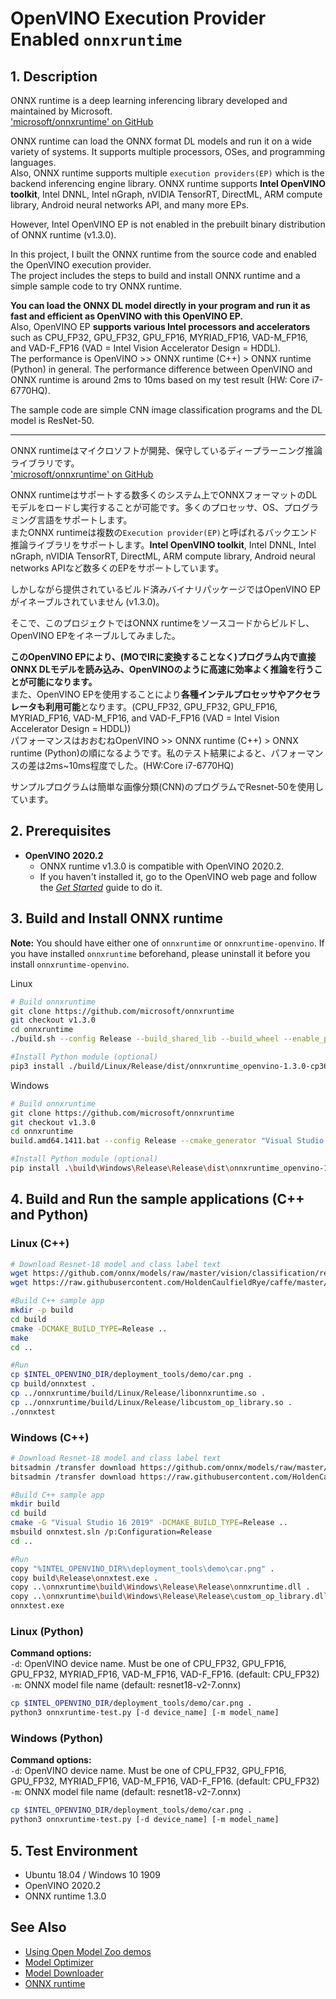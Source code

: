 # OpenVINO Execution Provider Enabled `onnxruntime`

## 1. Description
ONNX runtime is a deep learning inferencing library developed and maintained by Microsoft.  
<a href=https://github.com/microsoft/onnxruntime>'microsoft/onnxruntime' on GitHub</a>  

ONNX runtime can load the ONNX format DL models and run it on a wide variety of systems. It supports multiple processors, OSes, and programming languages.  
Also, ONNX runtime supports multiple `execution providers(EP)` which is the backend inferencing engine library. ONNX runtime supports **Intel OpenVINO toolkit**, Intel DNNL, Intel nGraph, nVIDIA TensorRT, DirectML, ARM compute library, Android neural networks API, and many more EPs.  

However, Intel OpenVINO EP is not enabled in the prebuilt binary distribution of ONNX runtime (v1.3.0).  

In this project, I built the ONNX runtime from the source code and enabled the OpenVINO execution provider.  
The project includes the steps to build and install ONNX runtime and a simple sample code to try ONNX runtime.  

**You can load the ONNX DL model directly in your program and run it as fast and efficient as OpenVINO with this OpenVINO EP.**  
Also, OpenVINO EP **supports various Intel processors and accelerators** such as CPU_FP32, GPU_FP32, GPU_FP16, MYRIAD_FP16, VAD-M_FP16, and VAD-F_FP16 (VAD = Intel Vision Accelerator Design = HDDL).  
The performance is OpenVINO >> ONNX runtime (C++) > ONNX runtime (Python) in general. The performance difference between OpenVINO and ONNX runtime is around 2ms to 10ms based on my test result (HW: Core i7-6770HQ).  

The sample code are simple CNN image classification programs and the DL model is ResNet-50.  

----

ONNX runtimeはマイクロソフトが開発、保守しているディープラーニング推論ライブラリです。  
<a href=https://github.com/microsoft/onnxruntime>'microsoft/onnxruntime' on GitHub</a>  

ONNX runtimeはサポートする数多くのシステム上でONNXフォーマットのDLモデルをロードし実行することが可能です。多くのプロセッサ、OS、プログラミング言語をサポートします。  
またONNX runtimeは複数の`Execution provider(EP)`と呼ばれるバックエンド推論ライブラリをサポートします。**Intel OpenVINO toolkit**, Intel DNNL, Intel nGraph, nVIDIA TensorRT, DirectML, ARM compute library, Android neural networks APIなど数多くのEPをサポートしています。  

しかしながら提供されているビルド済みバイナリパッケージではOpenVINO EPがイネーブルされていません (v1.3.0)。

そこで、このプロジェクトではONNX runtimeをソースコードからビルドし、OpenVINO EPをイネーブルしてみました。  

**このOpenVINO EPにより、(MOでIRに変換することなく)プログラム内で直接ONNX DLモデルを読み込み、OpenVINOのように高速に効率よく推論を行うことが可能になります。**  
また、OpenVINO EPを使用することにより**各種インテルプロセッサやアクセラレータも利用可能**となります。(CPU_FP32, GPU_FP32, GPU_FP16, MYRIAD_FP16, VAD-M_FP16, and VAD-F_FP16 (VAD = Intel Vision Accelerator Design = HDDL))  
パフォーマンスはおおむねOpenVINO >> ONNX runtime (C++) > ONNX runtime (Python)の順になるようです。私のテスト結果によると、パフォーマンスの差は2ms~10ms程度でした。(HW:Core i7-6770HQ)  

サンプルプログラムは簡単な画像分類(CNN)のプログラムでResnet-50を使用しています。


## 2. Prerequisites
- **OpenVINO 2020.2**
  - ONNX runtime v1.3.0 is compatible with OpenVINO 2020.2.  
  - If you haven't installed it, go to the OpenVINO web page and follow the [*Get Started*](https://software.intel.com/en-us/openvino-toolkit/documentation/get-started) guide to do it.  


## 3. Build and Install ONNX runtime

**Note:** You should have either one of `onnxruntime` or `onnxruntime-openvino`. If you have installed `onnxruntime` beforehand, please uninstall it before you install `onnxruntime-openvino`.  

Linux
```sh
# Build onnxruntime
git clone https://github.com/microsoft/onnxruntime
git checkout v1.3.0
cd onnxruntime
./build.sh --config Release --build_shared_lib --build_wheel --enable_pybind --use_openvino CPU_FP32 --skip_tests

#Install Python module (optional)
pip3 install ./build/Linux/Release/dist/onnxruntime_openvino-1.3.0-cp36-cp36m-linux_x86_64.whl
```

Windows
```sh
# Build onnxruntime
git clone https://github.com/microsoft/onnxruntime
git checkout v1.3.0
cd onnxruntime
build.amd64.1411.bat --config Release --cmake_generator "Visual Studio 16 2019" --build_shared_lib --build_wheel --enable_pybind --use_openvino CPU_FP32 --skip_tests

#Install Python module (optional)
pip install .\build\Windows\Release\Release\dist\onnxruntime_openvino-1.3.0-cp36-cp36m-win_amd64.whl
```

## 4. Build and Run the sample applications (C++ and Python)

### Linux (C++)
```sh
# Download Resnet-18 model and class label text
wget https://github.com/onnx/models/raw/master/vision/classification/resnet/model/resnet18-v2-7.onnx
wget https://raw.githubusercontent.com/HoldenCaulfieldRye/caffe/master/data/ilsvrc12/synset_words.txt

#Build C++ sample app
mkdir -p build
cd build
cmake -DCMAKE_BUILD_TYPE=Release ..
make
cd ..

#Run
cp $INTEL_OPENVINO_DIR/deployment_tools/demo/car.png .
cp build/onnxtest .
cp ../onnxruntime/build/Linux/Release/libonnxruntime.so .
cp ../onnxruntime/build/Linux/Release/libcustom_op_library.so .
./onnxtest
```

### Windows (C++)
```sh
# Download Resnet-18 model and class label text
bitsadmin /transfer download https://github.com/onnx/models/raw/master/vision/classification/resnet/model/resnet18-v2-7.onnx %CD%\resnet18-v2-7.onnx
bitsadmin /transfer download https://raw.githubusercontent.com/HoldenCaulfieldRye/caffe/master/data/ilsvrc12/synset_words.txt %CD%\synset_words.txt

#Build C++ sample app
mkdir build
cd build
cmake -G "Visual Studio 16 2019" -DCMAKE_BUILD_TYPE=Release ..
msbuild onnxtest.sln /p:Configuration=Release
cd ..

#Run
copy "%INTEL_OPENVINO_DIR%\deployment_tools\demo\car.png" .
copy build\Release\onnxtest.exe .
copy ..\onnxruntime\build\Windows\Release\Release\onnxruntime.dll .
copy ..\onnxruntime\build\Windows\Release\Release\custom_op_library.dll .
onnxtest.exe
```

### Linux (Python)
**Command options:**  
`-d`: OpenVINO device name. Must be one of CPU_FP32, GPU_FP16, GPU_FP32, MYRIAD_FP16, VAD-M_FP16, VAD-F_FP16. (default: CPU_FP32)  
`-m`: ONNX model file name (default: resnet18-v2-7.onnx)  
```sh
cp $INTEL_OPENVINO_DIR/deployment_tools/demo/car.png .
python3 onnxruntime-test.py [-d device_name] [-m model_name]
```

### Windows (Python)
**Command options:**  
`-d`: OpenVINO device name. Must be one of CPU_FP32, GPU_FP16, GPU_FP32, MYRIAD_FP16, VAD-M_FP16, VAD-F_FP16. (default: CPU_FP32)  
`-m`: ONNX model file name (default: resnet18-v2-7.onnx)  
```sh
cp $INTEL_OPENVINO_DIR/deployment_tools/demo/car.png .
python3 onnxruntime-test.py [-d device_name] [-m model_name]
```

## 5. Test Environment
- Ubuntu 18.04 / Windows 10 1909  
- OpenVINO 2020.2  
- ONNX runtime 1.3.0  

## See Also  
* [Using Open Model Zoo demos](../../README.md)  
* [Model Optimizer](https://docs.openvinotoolkit.org/latest/_docs_MO_DG_Deep_Learning_Model_Optimizer_DevGuide.html)  
* [Model Downloader](../../../tools/downloader/README.md)  
* [ONNX runtime](https://github.com/microsoft/onnxruntime)
